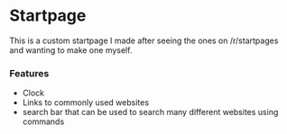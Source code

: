 # Startpage
This is a custom startpage I made after seeing the ones on /r/startpages and wanting to make one myself.

### Features
+ Clock
+ Links to commonly used websites 
+ search bar that can be used to search many different websites using commands
